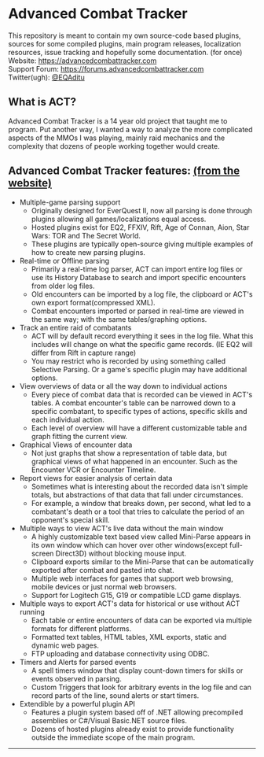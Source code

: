# Advanced Combat Tracker
This repository is meant to contain my own source-code based plugins, sources for some compiled plugins, main program releases, localization resources, issue tracking and hopefully some documentation.  (for once)  
Website: https://advancedcombattracker.com  
Support Forum: https://forums.advancedcombattracker.com  
Twitter(ugh): [@EQAditu](https://twitter.com/EQAditu)

## What is ACT?
Advanced Combat Tracker is a 14 year old project that taught me to program.  Put another way, I wanted a way to analyze the more complicated aspects of the MMOs I was playing, mainly raid mechanics and the complexity that dozens of people working together would create.

## Advanced Combat Tracker features: [(from the website)](https://advancedcombattracker.com/)
* Multiple-game parsing support
	* Originally designed for EverQuest II, now all parsing is done through plugins allowing all games/localizations equal access.
	* Hosted plugins exist for EQ2, FFXIV, Rift, Age of Connan, Aion, Star Wars: TOR and The Secret World.
	* These plugins are typically open-source giving multiple examples of how to create new parsing plugins.
* Real-time or Offline parsing
	* Primarily a real-time log parser, ACT can import entire log files or use its History Database to search and import specific encounters from older log files.
	* Old encounters can be imported by a log file, the clipboard or ACT's own export format(compressed XML).
	* Combat encounters imported or parsed in real-time are viewed in the same way; with the same tables/graphing options.
* Track an entire raid of combatants
	* ACT will by default record everything it sees in the log file. What this includes will change on what the specific game records. (IE EQ2 will differ from Rift in capture range)
	* You may restrict who is recorded by using something called Selective Parsing. Or a game's specific plugin may have additional options.
* View overviews of data or all the way down to individual actions
	* Every piece of combat data that is recorded can be viewed in ACT's tables. A combat encounter's table can be narrowed down to a specific combatant, to specific types of actions, specific skills and each individual action.
	* Each level of overview will have a different customizable table and graph fitting the current view.
* Graphical Views of encounter data
	* Not just graphs that show a representation of table data, but graphical views of what happened in an encounter. Such as the Encounter VCR or Encounter Timeline.
* Report views for easier analysis of certain data
	* Sometimes what is interesting about the recorded data isn't simple totals, but abstractions of that data that fall under circumstances.
	* For example, a window that breaks down, per second, what led to a combatant's death or a tool that tries to calculate the period of an opponent's special skill.
* Multiple ways to view ACT's live data without the main window
	* A highly customizable text based view called Mini-Parse appears in its own window which can hover over other windows(except full-screen Direct3D) without blocking mouse input.
	* Clipboard exports similar to the Mini-Parse that can be automatically exported after combat and pasted into chat.
	* Multiple web interfaces for games that support web browsing, mobile devices or just normal web browsers.
	* Support for Logitech G15, G19 or compatible LCD game displays.
* Multiple ways to export ACT's data for historical or use without ACT running
	* Each table or entire encounters of data can be exported via multiple formats for different platforms.
	* Formatted text tables, HTML tables, XML exports, static and dynamic web pages.
	* FTP uploading and database connectivity using ODBC.
* Timers and Alerts for parsed events
	* A spell timers window that display count-down timers for skills or events observed in parsing.
	* Custom Triggers that look for arbitrary events in the log file and can record parts of the line, sound alerts or start timers.
* Extendible by a powerful plugin API
	* Features a plugin system based off of .NET allowing precompiled assemblies or C#/Visual Basic.NET source files.
	* Dozens of hosted plugins already exist to provide functionality outside the immediate scope of the main program.
---
